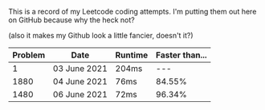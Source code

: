 This is a record of my Leetcode coding attempts. I'm putting them out here on GitHub because why the heck not?

(also it makes my Github look a little fancier, doesn't it?)

| Problem | Date | Runtime | Faster than... |
|---|---|---|---|
| 1 | 03 June 2021 | 204ms | --- | 
| 1880 | 04 June 2021 | 76ms | 84.55% | 
| 1480 | 06 June 2021 | 72ms | 96.34% | 